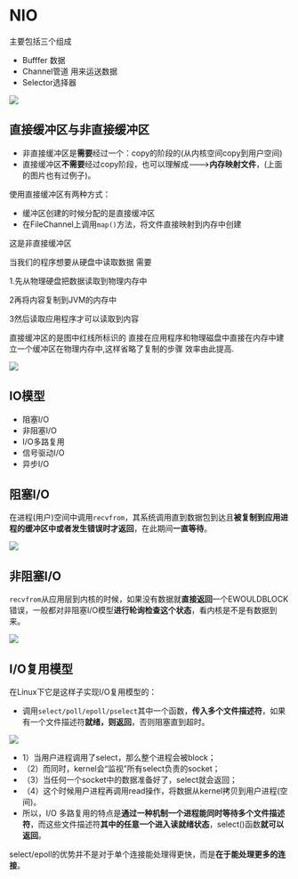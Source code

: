 # NIO

主要包括三个组成

- Bufffer       数据
- Channel管道    用来运送数据
- Selector选择器

![](https://mmbiz.qpic.cn/mmbiz_png/2BGWl1qPxib00xmyDOO5dgS04fnMtGicQx2PBicyCHBys3VYmichRh8SKX7DwOqs9UnhTbIfTT0a0e215shnr6m6uA/640?wx_fmt=png&tp=webp&wxfrom=5&wx_lazy=1&wx_co=1)

## 直接缓冲区与非直接缓冲区

- 非直接缓冲区是**需要**经过一个：copy的阶段的(从内核空间copy到用户空间)
- 直接缓冲区**不需要**经过copy阶段，也可以理解成--->**内存映射文件**，(上面的图片也有过例子)。



使用直接缓冲区有两种方式：

- 缓冲区创建的时候分配的是直接缓冲区
- 在FileChannel上调用`map()`方法，将文件直接映射到内存中创建



这是非直接缓冲区

当我们的程序想要从硬盘中读取数据 需要

1.先从物理硬盘把数据读取到物理内存中

2再将内容复制到JVM的内存中

3然后读取应用程序才可以读取到内容



 直接缓冲区的是图中红线所标识的 直接在应用程序和物理磁盘中直接在内存中建立一个缓冲区在物理内存中,这样省略了复制的步骤 效率由此提高. 

![](https://img-blog.csdn.net/20180322202832624)

## IO模型

- 阻塞I/O
- 非阻塞I/O
- I/O多路复用
- 信号驱动I/O
- 异步I/O

## 阻塞I/O

 在进程(用户)空间中调用`recvfrom`，其系统调用直到数据包到达且**被复制到应用进程的缓冲区中或者发生错误时才返回**，在此期间**一直等待**。 

![](https://mmbiz.qpic.cn/mmbiz_png/2BGWl1qPxib00xmyDOO5dgS04fnMtGicQxJcyco4G7ibEK6n9QXJTbB8ib5AFteaCYJkKTOksDzcPypY1wJAm2oNoQ/640?wx_fmt=png&tp=webp&wxfrom=5&wx_lazy=1&wx_co=1)

## 非阻塞I/O

 `recvfrom`从应用层到内核的时候，如果没有数据就**直接返回**一个EWOULDBLOCK错误，一般都对非阻塞I/O模型**进行轮询检查这个状态**，看内核是不是有数据到来。 

![](https://mmbiz.qpic.cn/mmbiz_png/2BGWl1qPxib00xmyDOO5dgS04fnMtGicQxX1ic8anBfCswIhRXVHP6cvJ2IicKfaYicoyGTianx8nOpcHBfS0AaRfBCg/640?wx_fmt=png&tp=webp&wxfrom=5&wx_lazy=1&wx_co=1)

## I/O复用模型

在Linux下它是这样子实现I/O复用模型的：

- 调用`select/poll/epoll/pselect`其中一个函数，**传入多个文件描述符**，如果有一个文件描述符**就绪，则返回**，否则阻塞直到超时。

![](https://mmbiz.qpic.cn/mmbiz_png/2BGWl1qPxib00xmyDOO5dgS04fnMtGicQxEQiaOqKnvic0u2jNcSMoI7uGPD1wRXhzIKGvQZqPaZLBlnO5FuAPY2Lg/640?wx_fmt=png&tp=webp&wxfrom=5&wx_lazy=1&wx_co=1)

- 1）当用户进程调用了select，那么整个进程会被block；
- （2）而同时，kernel会“监视”所有select负责的socket；
- （3）当任何一个socket中的数据准备好了，select就会返回；
- （4）这个时候用户进程再调用read操作，将数据从kernel拷贝到用户进程(空间)。
- 所以，I/O 多路复用的特点是**通过一种机制一个进程能同时等待多个文件描述符**，而这些文件描述符**其中的任意一个进入读就绪状态**，select()函数**就可以返回**。

select/epoll的优势并不是对于单个连接能处理得更快，而是**在于能处理更多的连接**。